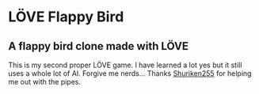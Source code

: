 # LÖVE Flappy Bird
## A flappy bird clone made with LÖVE
This is my second proper LÖVE game. I have learned a lot yes but it still uses a whole lot of AI. Forgive me nerds...
Thanks [Shuriken255](https://x.com/Shuriken255) for helping me out with the pipes.
